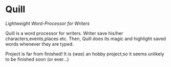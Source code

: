 # Quill
*Lightweight Word-Processor for Writers*

Quill is a word processor for writers. Writer save his/her characters,events,places etc. 
Then, Quill does its magic and highlight saved words whenever they are typed. 

Project is far from finished! It is (*was*) an hobby project;so it seems unlikely to be finished soon (or ever...)
